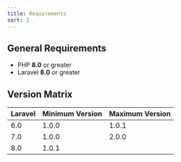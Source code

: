 ```yaml
---
title: Requirements
sort: 2
---
```


## General Requirements

-   PHP **8.0** or greater
-   Laravel **8.0** or greater

## Version Matrix

| Laravel | Minimum Version | Maximum Version |
| ------- | --------------- | --------------- |
| 6.0     | 1.0.0           | 1.0.1           |
| 7.0     | 1.0.0           | 2.0.0           |
| 8.0     | 1.0.1           |                 |
